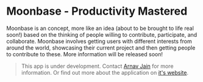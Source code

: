# Moonbase - Productivity Mastered

<p>
    Moonbase is an concept, more like an idea (about to be brought to life real soon!) based on the thinking of people willing to contribute, participate, and collaborate. Moonbase involves getting users with different interests from around the world, showcasing their current project and then getting people to contribute to these. More information will be released soon!
</p>

> This app is under development. Contact <a href="https://arnavjain.in">Arnav Jain</a> for more information.
> Or find out more about the application on <a href="https://moonbase-arrival.netlify.app">it's website</a>.